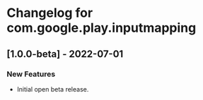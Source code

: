 # Changelog for com.google.play.inputmapping

## [1.0.0-beta] - 2022-07-01
### New Features
- Initial open beta release.
